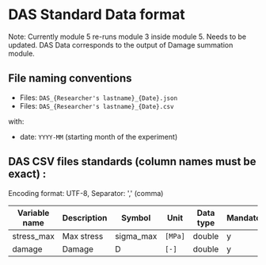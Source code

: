 # DAS Standard Data format

Note: Currently module 5 re-runs module 3 inside module 5. Needs to be updated.
DAS Data corresponds to the output of Damage summation module.

## File naming conventions

- Files: `DAS_{Researcher's lastname}_{Date}.json`
- Files: `DAS_{Researcher's lastname}_{Date}.csv`

with:

- date: `YYYY-MM` (starting month of the experiment)

## DAS CSV files standards (column names must be exact) :

Encoding format: UTF-8, Separator: ',' (comma)

| Variable name | Description | Symbol    | Unit    | Data type | Mandatory |
| ------------- | ----------- | --------- | ------- | --------- | --------- |
| stress_max    | Max stress  | sigma_max | `[MPa]` | double    | y         |
| damage        | Damage      | D         | `[-]`   | double    | y         |
